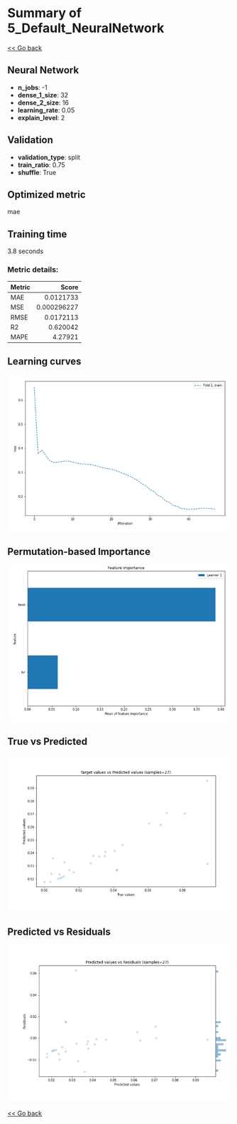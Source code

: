 # Summary of 5_Default_NeuralNetwork

[<< Go back](../README.md)


## Neural Network
- **n_jobs**: -1
- **dense_1_size**: 32
- **dense_2_size**: 16
- **learning_rate**: 0.05
- **explain_level**: 2

## Validation
 - **validation_type**: split
 - **train_ratio**: 0.75
 - **shuffle**: True

## Optimized metric
mae

## Training time

3.8 seconds

### Metric details:
| Metric   |       Score |
|:---------|------------:|
| MAE      | 0.0121733   |
| MSE      | 0.000296227 |
| RMSE     | 0.0172113   |
| R2       | 0.620042    |
| MAPE     | 4.27921     |



## Learning curves
![Learning curves](learning_curves.png)

## Permutation-based Importance
![Permutation-based Importance](permutation_importance.png)
## True vs Predicted

![True vs Predicted](true_vs_predicted.png)


## Predicted vs Residuals

![Predicted vs Residuals](predicted_vs_residuals.png)



[<< Go back](../README.md)
